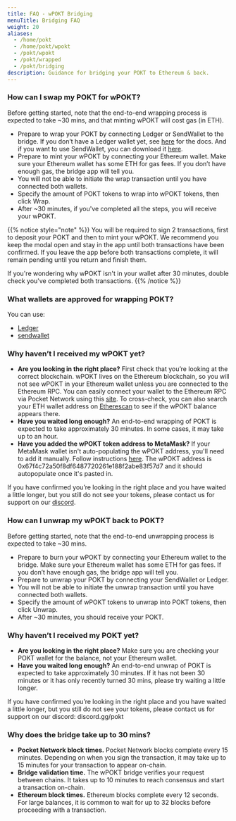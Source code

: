 ```yaml
---
title: FAQ - wPOKT Bridging
menuTitle: Bridging FAQ
weight: 20
aliases:
  - /home/pokt
  - /home/pokt/wpokt
  - /pokt/wpokt
  - /pokt/wrapped
  - /pokt/bridging
description: Guidance for bridging your POKT to Ethereum & back.  
---
```


### How can I swap my POKT for wPOKT?

Before getting started, note that the end-to-end wrapping process is expected to take ~30 mins, and that minting wPOKT will cost gas (in ETH).

- Prepare to wrap your POKT by connecting Ledger or SendWallet to the bridge. If you don’t have a Ledger wallet yet, see [here](https://support.ledger.com/hc/en-us/articles/12976051037853-Pocket-POKT-?docs=true) for the docs. And if you want to use SendWallet, you can download it [here](https://www.sendwallet.net/).
- Prepare to mint your wPOKT by connecting your Ethereum wallet. Make sure your Ethereum wallet has some ETH for gas fees. If you don’t have enough gas, the bridge app will tell you.
- You will not be able to initiate the wrap transaction until you have connected both wallets.
- Specify the amount of POKT tokens to wrap into wPOKT tokens, then click Wrap.
- After ~30 minutes, if you've completed all the steps, you will receive your wPOKT.

 {{% notice style="note" %}}
You will be required to sign 2 transactions, first to deposit your POKT and then to mint your wPOKT. We recommend you keep the modal open and stay in the app until both transactions have been confirmed. If you leave the app before both transactions complete, it will remain pending until you return and finish them. 

If you're wondering why wPOKT isn't in your wallet after 30 minutes, double check you've completed both transactions.
{{% /notice %}}   


### What wallets are approved for wrapping POKT?

You can use:
- [Ledger](https://docs.pokt.network/pokt/wallets/#pocket-ledger-wallet)
- [sendwallet](https://sendwallet.net)

### Why haven’t I received my wPOKT yet?

- **Are you looking in the right place?** First check that you’re looking at the correct blockchain. wPOKT lives on the Ethereum blockchain, so you will not see wPOKT in your Ethereum wallet unless you are connected to the Ethereum RPC. You can easily connect your wallet to the Ethereum RPC via Pocket Network using this [site](https://rpclist.info/). To cross-check, you can also search your ETH wallet address on [Etherescan](https://etherscan.io/) to see if the wPOKT balance appears there.
- **Have you waited long enough?** An end-to-end wrapping of POKT is expected to take approximately 30 minutes. In some cases, it may take up to an hour.
- **Have you added the wPOKT token address to MetaMask?** If your MetaMask wallet isn't auto-populating the wPOKT address, you'll need to add it manually. Follow instructions [here](https://support.metamask.io/hc/en-us/articles/360015489031-How-to-display-tokens-in-MetaMask#h_01FWH492CHY60HWPC28RW0872H). The wPOKT address is 0x67f4c72a50f8df6487720261e188f2abe83f57d7 and it should autopopulate once it's pasted in. 

If you have confirmed you’re looking in the right place and you have waited a little longer, but you still do not see your tokens, please contact us for support on our [discord](https://discord.com/channels/553741558869131266/1159177817574088724).

### How can I unwrap my wPOKT back to POKT?

Before getting started, note that the end-to-end unwrapping process is expected to take ~30 mins.

- Prepare to burn your wPOKT by connecting your Ethereum wallet to the bridge. Make sure your Ethereum wallet has some ETH for gas fees. If you don’t have enough gas, the bridge app will tell you.
- Prepare to unwrap your POKT by connecting your SendWallet or Ledger.
- You will not be able to initiate the unwrap transaction until you have connected both wallets.
- Specify the amount of wPOKT tokens to unwrap into POKT tokens, then click Unwrap.
- After ~30 minutes, you should receive your POKT.

### Why haven’t I received my POKT yet?

- **Are you looking in the right place?** Make sure you are checking your POKT wallet for the balance, not your Ethereum wallet.
- **Have you waited long enough?** An end-to-end unwrap of POKT is expected to take approximately 30 minutes. If it has not been 30 minutes or it has only recently turned 30 mins, please try waiting a little longer.

If you have confirmed you’re looking in the right place and you have waited a little longer, but you still do not see your tokens, please contact us for support on our discord: 
discord.gg/pokt

### Why does the bridge take up to 30 mins?

- **Pocket Network block times.** Pocket Network blocks complete every 15 minutes. Depending on when you sign the transaction, it may take up to 15 minutes for your transaction to appear on-chain.
- **Bridge validation time.** The wPOKT bridge verifies your request between chains. It takes up to 10 minutes to reach consensus and start a transaction on-chain.
- **Ethereum block times.** Ethereum blocks complete every 12 seconds. For large balances, it is common to wait for up to 32 blocks before proceeding with a transaction.
